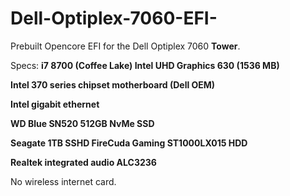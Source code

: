 # Dell-Optiplex-7060-EFI-
Prebuilt Opencore EFI for the Dell Optiplex 7060 **Tower**.

Specs:
**i7 8700 (Coffee Lake)
Intel UHD Graphics 630 (1536 MB)**

**Intel 370 series chipset motherboard (Dell OEM)**

**Intel gigabit ethernet**

**WD Blue SN520 512GB NvMe SSD**

**Seagate 1TB SSHD FireCuda Gaming ST1000LX015 HDD**

**Realtek integrated audio ALC3236**

No wireless internet card.


